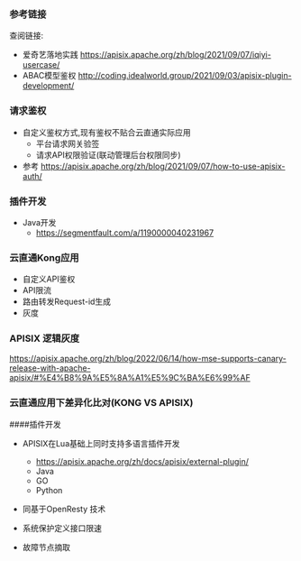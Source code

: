 ### 参考链接
查阅链接:
- 爱奇艺落地实践 https://apisix.apache.org/zh/blog/2021/09/07/iqiyi-usercase/
- ABAC模型鉴权 http://coding.idealworld.group/2021/09/03/apisix-plugin-development/

### 请求鉴权
- 自定义鉴权方式,现有鉴权不贴合云直通实际应用
    - 平台请求网关验签
    - 请求API权限验证(联动管理后台权限同步)
- 参考 https://apisix.apache.org/zh/blog/2021/09/07/how-to-use-apisix-auth/

### 插件开发
- Java开发
    - https://segmentfault.com/a/1190000040231967

### 云直通Kong应用
- 自定义API鉴权
- API限流
- 路由转发Request-id生成
- 灰度

### APISIX 逻辑灰度
https://apisix.apache.org/zh/blog/2022/06/14/how-mse-supports-canary-release-with-apache-apisix/#%E4%B8%9A%E5%8A%A1%E5%9C%BA%E6%99%AF

### 云直通应用下差异化比对(KONG VS APISIX)

####插件开发
- APISIX在Lua基础上同时支持多语言插件开发
    - https://apisix.apache.org/zh/docs/apisix/external-plugin/
    - Java
    - GO
    - Python

- 同基于OpenResty 技术





- 系统保护定义接口限速
- 故障节点摘取
